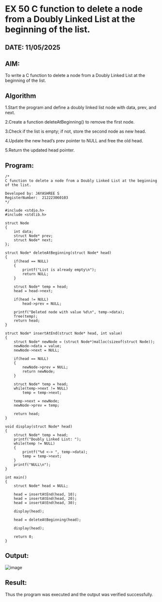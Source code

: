 # EX 50 C function to delete a node from a Doubly Linked List at the beginning of the list.
## DATE: 11/05/2025
## AIM:
To write a C function to delete a node from a Doubly Linked List at the beginning of the list.

## Algorithm
1.Start the program and define a doubly linked list node with data, prev, and next.

2.Create a function deleteAtBeginning() to remove the first node.

3.Check if the list is empty; if not, store the second node as new head.

4.Update the new head’s prev pointer to NULL and free the old head.

5.Return the updated head pointer.

## Program:
```
/*
C function to delete a node from a Doubly Linked List at the beginning of the list.

Developed by: JAYASHREE S
RegisterNumber:  212223060103
*/

#include <stdio.h>
#include <stdlib.h>

struct Node
{
    int data;
    struct Node* prev;
    struct Node* next;
};

struct Node* deleteAtBeginning(struct Node* head)
{
    if(head == NULL)
    {
        printf("List is already empty\n");
        return NULL;
    }

    struct Node* temp = head;
    head = head->next;

    if(head != NULL)
        head->prev = NULL;

    printf("Deleted node with value %d\n", temp->data);
    free(temp);
    return head;
}

struct Node* insertAtEnd(struct Node* head, int value)
{
    struct Node* newNode = (struct Node*)malloc(sizeof(struct Node));
    newNode->data = value;
    newNode->next = NULL;

    if(head == NULL)
    {
        newNode->prev = NULL;
        return newNode;
    }

    struct Node* temp = head;
    while(temp->next != NULL)
        temp = temp->next;

    temp->next = newNode;
    newNode->prev = temp;

    return head;
}

void display(struct Node* head)
{
    struct Node* temp = head;
    printf("Doubly Linked List: ");
    while(temp != NULL)
    {
        printf("%d <-> ", temp->data);
        temp = temp->next;
    }
    printf("NULL\n");
}

int main()
{
    struct Node* head = NULL;

    head = insertAtEnd(head, 10);
    head = insertAtEnd(head, 20);
    head = insertAtEnd(head, 30);

    display(head);

    head = deleteAtBeginning(head);

    display(head);

    return 0;
}

```

## Output:

![image](https://github.com/user-attachments/assets/3066b006-8908-45ad-8327-6808fbf75318)


## Result:
Thus the program was executed and the output was verified successfully.
